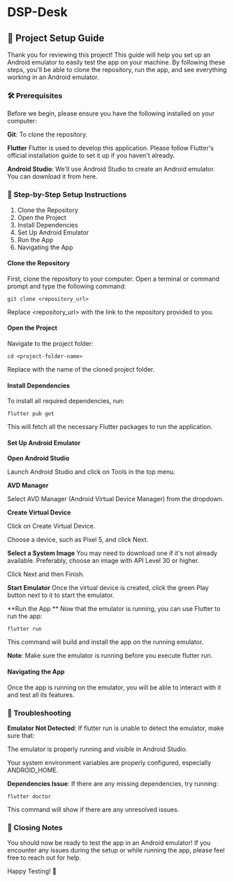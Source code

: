 # DSP-Desk

## 📱 Project Setup Guide

Thank you for reviewing this project! This guide will help you set up an Android emulator to easily test the app on your machine. By following these steps, you'll be able to clone the repository, run the app, and see everything working in an Android emulator.

### 🛠️ Prerequisites

Before we begin, please ensure you have the following installed on your computer:

**Git**: To clone the repository.

**Flutter** Flutter is used to develop this application. Please follow Flutter's official installation guide to set it up if you haven't already.

**Android Studio**: We'll use Android Studio to create an Android emulator. You can download it from here.

### 🚀 Step-by-Step Setup Instructions

1. Clone the Repository
2. Open the Project
3. Install Dependencies
4. Set Up Android Emulator
5. Run the App
6. Navigating the App


#### Clone the Repository
First, clone the repository to your computer. Open a terminal or command prompt and type the following command:

`git clone <repository_url>`

Replace <repository_url> with the link to the repository provided to you.

#### Open the Project

Navigate to the project folder:

`cd <project-folder-name>
`

Replace <project-folder-name> with the name of the cloned project folder.

####  Install Dependencies

To install all required dependencies, run:

`flutter pub get
`

This will fetch all the necessary Flutter packages to run the application.

#### Set Up Android Emulator

**Open Android Studio**

  Launch Android Studio and click on Tools in the top menu.

**AVD Manager**

  Select AVD Manager (Android Virtual Device Manager) from the dropdown.

**Create Virtual Device**

  Click on Create Virtual Device.

Choose a device, such as Pixel 5, and click Next.

**Select a System Image** 
You may need to download one if it's not already available. Preferably, choose an image with API Level 30 or higher.

Click Next and then Finish.

**Start Emulator**
Once the virtual device is created, click the green Play button next to it to start the emulator.

**Run the App
**
Now that the emulator is running, you can use Flutter to run the app:

`flutter run
`

This command will build and install the app on the running emulator.

**Note**: Make sure the emulator is running before you execute flutter run.

#### Navigating the App

Once the app is running on the emulator, you will be able to interact with it and test all its features.

### 🔧 Troubleshooting

**Emulator Not Detected**: If flutter run is unable to detect the emulator, make sure that:

The emulator is properly running and visible in Android Studio.

Your system environment variables are properly configured, especially ANDROID_HOME.

**Dependencies Issue**: If there are any missing dependencies, try running:

`flutter doctor
`

This command will show if there are any unresolved issues.

### 📌 Closing Notes

You should now be ready to test the app in an Android emulator! If you encounter any issues during the setup or while running the app, please feel free to reach out for help.

Happy Testing! 🎉
